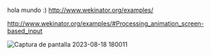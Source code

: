 hola mundo :)
http://www.wekinator.org/examples/

http://www.wekinator.org/examples/#Processing_animation_screen-based_input


![Captura de pantalla 2023-08-18 180011](https://github.com/hungrybagu/audiv027-2023-2/assets/128185911/e1b44241-8cc4-4ede-9a11-a8d5bc6bf802)
